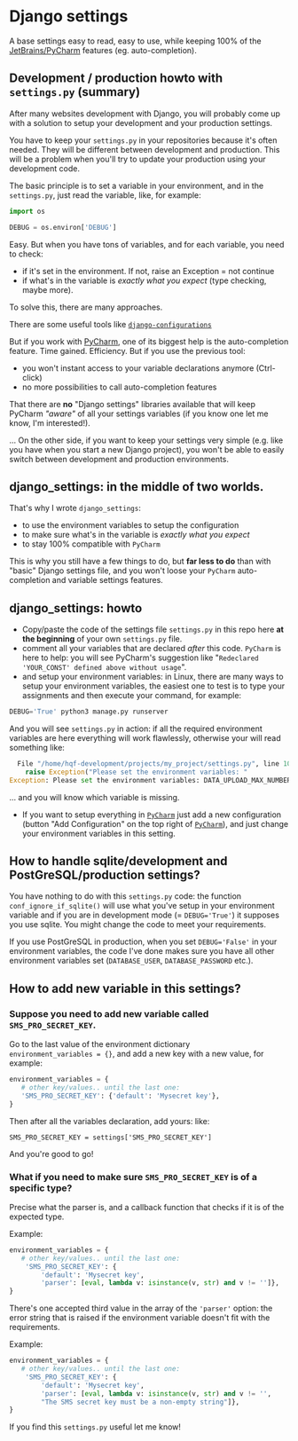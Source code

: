# Django settings
A base settings easy to read, easy to use, while keeping
100% of the [JetBrains/PyCharm][2] features (eg. auto-completion).

## Development / production howto with `settings.py` (summary)
After many websites development with Django, you will probably come up with
a solution to setup your development and your production settings.

You have to keep your `settings.py` in your repositories because 
it's often needed. They will be different between development and production. 
This will be a problem when you'll try to update your production 
using your development code. 

The basic principle is to set a variable in your environment, and in the
`settings.py`, just read the variable, like, for example:
```python
import os

DEBUG = os.environ['DEBUG']
```

Easy. But when you have tons of variables, and for each variable, you
need to check:

- if it's set in the environment. If not, raise an Exception = not continue
- if what's in the variable is *exactly what you expect* (type checking, maybe
more).

To solve this, there are many approaches.

There are some useful tools like [`django-configurations`][1]

But if you work with [PyCharm][2], one of its biggest help is the
auto-completion feature. Time gained. Efficiency.
But if you use the previous tool:

- you won't instant access to your variable declarations anymore (Ctrl-click)
- no more possibilities to call auto-completion features
 
That there are **no** "Django settings" libraries available that 
will keep PyCharm *"aware"* of all your settings variables
(if you know one let me know, I'm interested!).

... On the other side, if you want to keep your settings very simple (e.g.
like you have when you start a new Django project), you won't be able to 
easily switch between development and production environments.   


## django_settings: in the middle of two worlds. 
That's why I wrote `django_settings`:
- to use the environment variables to setup the configuration
- to make sure what's in the variable is *exactly what you expect*
- to stay 100% compatible with `PyCharm`


This is why you still have a few things to do, but **far less to do**
than with "basic" Django settings file, and you won't loose your `PyCharm`
auto-completion and variable settings features.

## django_settings: howto 
- Copy/paste the code of the settings file `settings.py` in this repo here
  **at the beginning** of your own `settings.py` file.
- comment all your variables that are declared *after* this code. `PyCharm`
  is here to help: you will see PyCharm's suggestion like
  "`Redeclared 'YOUR_CONST' defined above without usage`".
- and setup your environment variables: in Linux, there are many ways to
  setup your environment variables, the easiest one to test is to type
  your assignments and then execute your command, for example:
```python
DEBUG='True' python3 manage.py runserver
```

And you will see `settings.py` in action: if all the required environment
variables are here everything will work flawlessly, otherwise your will
read something like:

```python
  File "/home/hqf-development/projects/my_project/settings.py", line 100, in <module>
    raise Exception("Please set the environment variables: "
Exception: Please set the environment variables: DATA_UPLOAD_MAX_NUMBER_FIELDS.
```

... and you will know which variable is missing.

- If you want to setup everything in [`PyCharm`][2] just add a new
configuration (button "Add Configuration" on the top right of 
[`PyCharm`][2]), and just change your environment variables in this
setting.

## How to handle sqlite/development and PostGreSQL/production settings?
You have nothing to do with this `settings.py` code: the function
`conf_ignore_if_sqlite()` will use what you've setup in your environment
variable and if you are in development mode (= `DEBUG='True'`) it supposes
you use sqlite. You might change the code to meet your requirements.

If you use PostGreSQL in production, when you set `DEBUG='False'` in
your environment variables, the code I've done makes sure you have
all other environment variables set (`DATABASE_USER`, `DATABASE_PASSWORD`
etc.).

## How to add new variable in this settings?

### Suppose you need to add new variable called `SMS_PRO_SECRET_KEY`.

Go to the last value of the environment dictionary  
`environment_variables = {}`, and add a new key with a new value,
for example:

```python
environment_variables = {
   # other key/values.. until the last one:
   'SMS_PRO_SECRET_KEY': {'default': 'Mysecret key'},
}
```
Then after all the variables declaration, add yours: like:

```
SMS_PRO_SECRET_KEY = settings['SMS_PRO_SECRET_KEY']
```

And you're good to go!

### What if you need to make sure `SMS_PRO_SECRET_KEY` is of a specific type?
Precise what the parser is, and a callback function that checks if
it is of the expected type.

Example:

```python
environment_variables = {
   # other key/values.. until the last one:
    'SMS_PRO_SECRET_KEY': {
        'default': 'Mysecret key',
        'parser': [eval, lambda v: isinstance(v, str) and v != '']},
}
```

There's one accepted third value in the array of the `'parser'` option:
the error string that is raised if the environment variable doesn't fit
with the requirements.

Example:

```python
environment_variables = {
   # other key/values.. until the last one:
    'SMS_PRO_SECRET_KEY': {
        'default': 'Mysecret key',
        'parser': [eval, lambda v: isinstance(v, str) and v != '',
        "The SMS secret key must be a non-empty string"]},
}
```

If you find this `settings.py` useful let me know! 

[1]: https://django-configurations.readthedocs.io/en/stable/`django-configurations` 
[2]: https://www.jetbrains.com/pycharm/